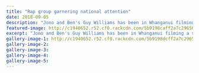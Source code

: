 ```yaml
---
title: "Rap group garnering national attention"
date: 2018-09-05
description: "Jono and Ben's Guy Williams has been in Whanganui filming with Whanganui rap group Machete Clan..."
featured-image: http://c1940652.r52.cf0.rackcdn.com/5b9198caff2a7c2965000020/Isaac-Chamberlain-chron-5-sept-.gif
excerpt: "Jono and Ben's Guy Williams has been in Whanganui filming a segment with Whanganui rap group Machete Clan."
gallery-image-1: http://c1940652.r52.cf0.rackcdn.com/5b9198dcff2a7c2965000022/Isaac-Chamberlain-chron-5-sept-guy-williams.gif
gallery-image-2: 
gallery-image-3: 
gallery-image-4: 
gallery-image-5: 
---
```

